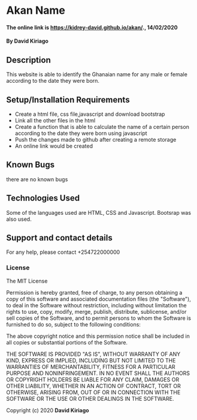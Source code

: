 # Akan Name
#### The online link is  https://kidrey-david.github.io/akan/., 14/02/2020
#### By **David Kiriago**
## Description
This website is able to identify the Ghanaian name for any male or female according to the date they were born.
## Setup/Installation Requirements
* Create a html file, css file,javascript and download bootstrap
* Link all the other files in the html
* Create a function that is able to calculate the name of a certain person according to the date they were born using javascript
* Push the changes made to github after creating a remote storage
* An online link would be created
## Known Bugs
there are no known bugs
## Technologies Used
Some of the languages used are HTML, CSS and Javascript. Bootsrap was also used.
## Support and contact details
For any help, please contact +254722000000
### License
The MIT License

Permission is hereby granted, free of charge, to any person obtaining a copy
of this software and associated documentation files (the "Software"), to deal
in the Software without restriction, including without limitation the rights
to use, copy, modify, merge, publish, distribute, sublicense, and/or sell
copies of the Software, and to permit persons to whom the Software is
furnished to do so, subject to the following conditions:

The above copyright notice and this permission notice shall be included in
all copies or substantial portions of the Software.

THE SOFTWARE IS PROVIDED "AS IS", WITHOUT WARRANTY OF ANY KIND, EXPRESS OR
IMPLIED, INCLUDING BUT NOT LIMITED TO THE WARRANTIES OF MERCHANTABILITY,
FITNESS FOR A PARTICULAR PURPOSE AND NONINFRINGEMENT. IN NO EVENT SHALL THE
AUTHORS OR COPYRIGHT HOLDERS BE LIABLE FOR ANY CLAIM, DAMAGES OR OTHER
LIABILITY, WHETHER IN AN ACTION OF CONTRACT, TORT OR OTHERWISE, ARISING FROM,
OUT OF OR IN CONNECTION WITH THE SOFTWARE OR THE USE OR OTHER DEALINGS IN
THE SOFTWARE.

Copyright (c) 2020 **David Kiriago**
